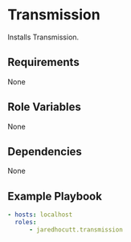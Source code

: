 # Transmission

Installs Transmission.

## Requirements

None

## Role Variables

None

## Dependencies

None

## Example Playbook

```yaml
- hosts: localhost
  roles:
      - jaredhocutt.transmission
```
